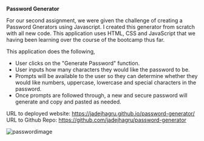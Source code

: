 **Password Generator**

For our second assignment, we were given the challenge of creating a Password Gnerators using Javascript. I created this generator from scratch with all new code. This application uses HTML, CSS and JavaScript that we having been learning over the course of the bootcamp thus far. 

This application does the following, 

- User clicks on the "Generate Password" function.
-  User inputs how many characters they would like the password to be.
- Prompts will be available to the user so they can determine whether they would like numbers, uppercase, lowercase and special characters in the password.
- Once prompts are followed through, a new and secure password will generate and copy and pasted as needed.

URL to deployed website: https://jadejhagru.github.io/password-generator/
URL to Github Repo: https://github.com/jadejhagru/password-generator

![passwordimage](https://user-images.githubusercontent.com/77811320/110244970-4c95ac80-7f2f-11eb-91a0-c0c53f2a00fe.jpg)